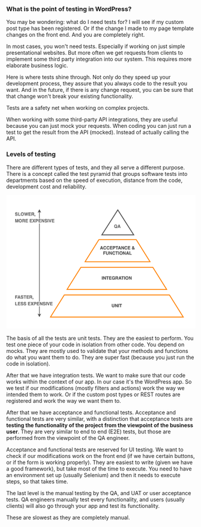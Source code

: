 ### What is the point of testing in WordPress?

You may be wondering: what do I need tests for? I will see if my custom post type has been registered. Or if the change I made to my page template changes on the front end. And you are completely right.

In most cases, you won't need tests. Especially if working on just simple presentational websites. But more often we get requests from clients to implement some third party integration into our system. This requires more elaborate business logic.

Here is where tests shine through. Not only do they speed up your development process, they assure that you always code to the result you want. And in the future, if there is any change request, you can be sure that that change won't break your existing functionality.

Tests are a safety net when working on complex projects.

When working with some third-party API integrations, they are useful because you can just mock your requests. When coding you can just run a test to get the result from the API (mocked). Instead of actually calling the API.

### Levels of testing

There are different types of tests, and they all serve a different purpose. There is a concept called the test pyramid that groups software tests into departments based on the speed of execution, distance from the code, development cost and reliability.

![Test pyramid](/img/test-pyramid.png)

The basis of all the tests are unit tests. They are the easiest to perform. You test one piece of your code in isolation from other code. You depend on mocks. They are mostly used to validate that your methods and functions do what you want them to do. They are super fast (because you just run the code in isolation).

After that we have integration tests. We want to make sure that our code works within the context of our app. In our case it's the WordPress app. So we test if our modifications (mostly filters and actions) work the way we intended them to work. Or if the custom post types or REST routes are registered and work the way we want them to.

After that we have acceptance and functional tests. Acceptance and functional tests are very similar, with a distinction that acceptance tests are __testing the functionality of the project from the viewpoint of the business user__.
They are very similar to end to end (E2E) tests, but those are performed from the viewpoint of the QA engineer.

Acceptance and functional tests are reserved for UI testing. We want to check if our modifications work on the front end (if we have certain buttons, or if the form is working properly). They are easiest to write (given we have a good framework), but take most of the time to execute. You need to have an environment set up (usually Selenium) and then it needs to execute steps, so that takes time.

The last level is the manual testing by the QA, and UAT or user acceptance tests. QA engineers manually test every functionality, and users (usually clients) will also go through your app and test its functionality.

These are slowest as they are completely manual.
